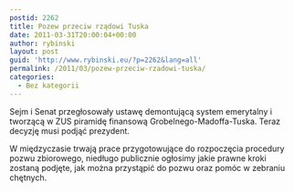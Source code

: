 ```yaml
---
postid: 2262
title: Pozew przeciw rządowi Tuska
date: 2011-03-31T20:00:04+00:00
author: rybinski
layout: post
guid: 'http://www.rybinski.eu/?p=2262&lang=all'
permalink: /2011/03/pozew-przeciw-rzadowi-tuska/
categories:
  - Bez kategorii
---
```

Sejm i Senat przegłosowały ustawę demontującą system emerytalny i tworzącą w ZUS piramidę finansową Grobelnego-Madoffa-Tuska. Teraz decyzję musi podjąć prezydent.

W międzyczasie trwają prace przygotowujące do rozpoczęcia procedury pozwu zbiorowego, niedługo publicznie ogłosimy jakie prawne kroki zostaną podjęte, jak można przystąpić do pozwu oraz pomóc w zebraniu chętnych.
